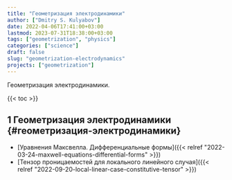 ```yaml
---
title: "Геометризация электродинамики"
author: ["Dmitry S. Kulyabov"]
date: 2022-04-06T17:41:00+03:00
lastmod: 2023-07-31T18:38:00+03:00
tags: ["geometrization", "physics"]
categories: ["science"]
draft: false
slug: "geometrization-electrodynamics"
projects: ["geometrization"]
---
```


Геометризация электродинамики.

<!--more-->

{{< toc >}}


## <span class="section-num">1</span> Геометризация электродинамики {#геометризация-электродинамики}

-   [Уравнения Максвелла. Дифференциальные формы]({{< relref "2022-03-24-maxwell-equations-differential-forms" >}})
-   [Тензор проницаемостей для локального линейного случая]({{< relref "2022-09-20-local-linear-case-constitutive-tensor" >}})
